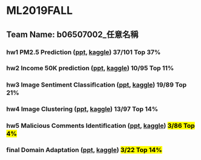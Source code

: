 # ML2019FALL 
## Team Name: b06507002_任意名稱
### hw1 PM2.5 Prediction ([ppt](https://drive.google.com/open?id=19MwsdI6yub6QOhs-rYQ8ncoRsW6mXXwO), [kaggle](https://www.kaggle.com/c/ml2019fall-hw1)) 37/101 Top 37%
### hw2 Income 50K prediction ([ppt](https://drive.google.com/open?id=1rZqc7tXf7AxH4DhSTL3yae0FXe1p2YXZ), [kaggle](https://www.kaggle.com/c/ml2019fall-hw2)) 10/95 Top 11%
### hw3 Image Sentiment Classiﬁcation ([ppt](https://drive.google.com/open?id=12vTGLW_vkui4PGHJGeeiCfvu_k7vsv6N), [kaggle](https://www.kaggle.com/c/ml2019fall-hw3)) 19/89 Top 21%
### hw4 Image Clustering ([ppt](https://drive.google.com/open?id=1Iq_PZJCnXxisYuZuYyO62vxgPhWiiabJ), [kaggle](https://www.kaggle.com/c/ml2019fall-hw4)) 13/97 Top 14%
### hw5 Malicious Comments Identiﬁcation ([ppt](https://drive.google.com/open?id=1qambz2Ek_Z1UJLuCCIiNq98v_K4yYM8O), [kaggle](https://www.kaggle.com/c/ml2019fall-hw5)) <mark>3/86 Top 4%</mark>
### final Domain Adaptation ([ppt](https://drive.google.com/open?id=1leYCs0RNjYF8sBGc7SuF5-R3awoRF_QF), [kaggle](https://www.kaggle.com/c/ml2019fall-final-domain-adaptation)) <mark>3/22 Top 14%</mark>
